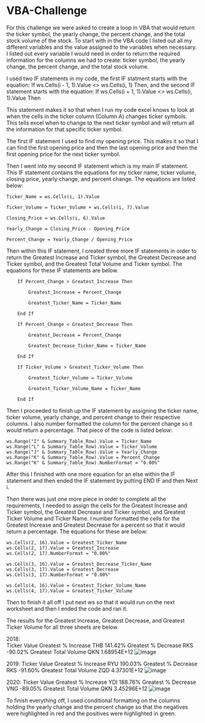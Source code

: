 # VBA-Challenge
For this challenge we were asked to create a loop in VBA that would return the ticker symbol, the yearly change, the percent change, and the total stock volume of the stock. 
To start with in the VBA code I listed out all my different variables and the value assigned to the variables when necessary.
I listed out every variable I would need in order to return the required information for the columns we had to create: ticker symbol, the yearly change, the percent change, and the total stock volume. 

I used two IF statements in my code, the first IF statment starts with the equation: If ws.Cells(i - 1, 1).Value <> ws.Cells(i, 1) Then, and the second IF statement starts with the equation: If ws.Cells(i + 1, 1).Value <> ws.Cells(i, 1).Value Then

This statement makes it so that when I run my code excel knows to look at when the cells in the ticker column (Column A) changes ticker symbols. This tells excel when to change to the next ticker symbol and will return all the information for that specific ticker symbol. 

The first IF statement I used to find my opening price. This makes it so that I can find the first opening price and then the last opening price and then the first opening price for the next ticker symbol. 

Then I went into my second IF statement which is my main IF statement. This IF statement contains the equations for my ticker name, ticker volume, closing price, yearly change, and percent change. The equations are listed below: 

    Ticker_Name = ws.Cells(i, 1).Value
    
    Ticker_Volume = Ticker_Volume + ws.Cells(i, 7).Value
    
    Closing_Price = ws.Cells(i, 6).Value
    
    Yearly_Change = Closing_Price - Opening_Price
    
    Percent_Change = Yearly_Change / Opening_Price
    
Then within this IF statement, I created three more IF statements in order to return the Greatest Increase and Ticker symbol, the Greatest Decrease and Ticker symbol, and the Greatest Total Volume and Ticker symbol. The equations for these IF statements are below.

        If Percent_Change > Greatest_Increase Then
        
            Greatest_Increase = Percent_Change
            
            Greatest_Ticker_Name = Ticker_Name
            
        End If
        
        If Percent_Change < Greatest_Decrease Then
        
            Greatest_Decrease = Percent_Change
            
            Greatest_Decrease_Ticker_Name = Ticker_Name
            
        End If
        
        If Ticker_Volume > Greatest_Ticker_Volume Then
        
            Greatest_Ticker_Volume = Ticker_Volume
            
            Greatest_Ticker_Volume_Name = Ticker_Name
            
        End If

Then I proceeded to finish up the IF statement by assigning the ticker name, ticker volume, yearly change, and percent change to their respective columns. I also number formatted the column for the percent change so it would return a percentage. That piece of the code is listed below:

    ws.Range("I" & Summary_Table_Row).Value = Ticker_Name
    ws.Range("L" & Summary_Table_Row).Value = Ticker_Volume
    ws.Range("J" & Summary_Table_Row).Value = Yearly_Change
    ws.Range("K" & Summary_Table_Row).Value = Percent_Change
    ws.Range("K" & Summary_Table_Row).NumberFormat = "0.00%"
    
After this I finished with one more equation for an else within the IF statement and then ended the IF statement by putting END IF and then Next i.

Then there was just one more piece in order to complete all the requirements, I needed to assign the cells for the Greatest Increase and Ticker symbol, the Greatest Decrease and Ticker symbol, and Greatest Ticker Volume and Ticker Name. I number formatted the cells for the Greatest Increase and Greatest Decrease for a percent so that it would return a percentage. The equations for these are below:

    ws.Cells(2, 16).Value = Greatest_Ticker_Name
    ws.Cells(2, 17).Value = Greatest_Increase
    ws.Cells(2, 17).NumberFormat = "0.00%"
    
    ws.Cells(3, 16).Value = Greatest_Decrease_Ticker_Name
    ws.Cells(3, 17).Value = Greatest_Decrease
    ws.Cells(3, 17).NumberFormat = "0.00%"
    
    ws.Cells(4, 16).Value = Greatest_Ticker_Volume_Name
    ws.Cells(4, 17).Value = Greatest_Ticker_Volume
    
Then to finish it all off I put next ws so that it would run on the next worksheet and then I ended the code and ran it. 
    
The results for the Greatest Increase, Greatest Decrease, and Greatest Ticker Volume for all three sheets are below. 

2018:    
    	Ticker	Value
Greatest % Increase	THB	141.42%
Greatest % Decrease	RKS	-90.02%
Greatest Total Volume	QKN	1.68954E+12
![image](https://user-images.githubusercontent.com/125215083/225708404-1e7424b1-2da8-4cd8-88eb-f1e1396b85ed.png)

2019: 
	Ticker	Value
Greatest % Increase	RYU	190.03%
Greatest % Decrease	RKS	-91.60%
Greatest Total Volume	ZQD	4.37301E+12
![image](https://user-images.githubusercontent.com/125215083/225708765-42125a76-0008-47ef-af90-da61aa914416.png)

2020:
	Ticker	Value
Greatest % Increase	YDI	188.76%
Greatest % Decrease	VNG	-89.05%
Greatest Total Volume	QKN	3.45296E+12
![image](https://user-images.githubusercontent.com/125215083/225708928-bfbda6f3-a7ff-4e43-a47d-594294178036.png)

To finish everything off, I used conditional formatting on the columns holding the yearly change and the percent change so that the negatives were highlighted in red and the positives were highlighted in green. 

